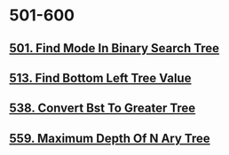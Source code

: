 # 501-600

## [501. Find Mode In Binary Search Tree](./501-find-mode-in-binary-search-tree.md)

## [513. Find Bottom Left Tree Value](./513-find-bottom-left-tree-value.md)

## [538. Convert Bst To Greater Tree](./538-convert-bst-to-greater-tree.md)

## [559. Maximum Depth Of N Ary Tree](./559-maximum-depth-of-n-ary-tree.md)

